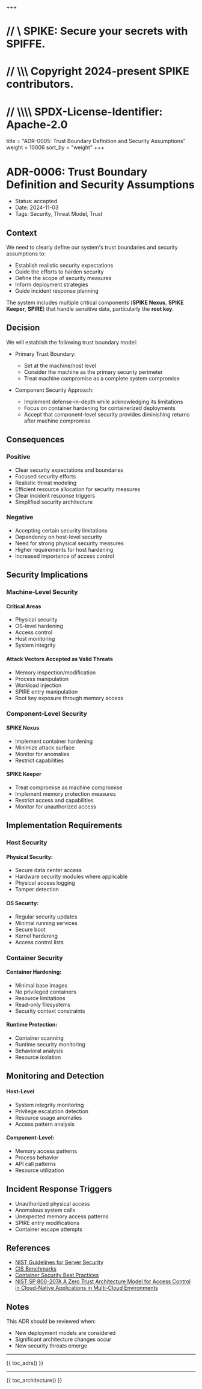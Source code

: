 +++
# //    \\ SPIKE: Secure your secrets with SPIFFE.
# //  \\\\\ Copyright 2024-present SPIKE contributors.
# // \\\\\\\ SPDX-License-Identifier: Apache-2.0

title = "ADR-0005: Trust Boundary Definition and Security Assumptions"
weight = 10006
sort_by = "weight"
+++

# ADR-0006: Trust Boundary Definition and Security Assumptions

- Status: accepted
- Date: 2024-11-03
- Tags: Security, Threat Model, Trust

## Context

We need to clearly define our system's trust boundaries and security assumptions 
to:
* Establish realistic security expectations
* Guide the efforts to harden security
* Define the scope of security measures
* Inform deployment strategies
* Guide incident response planning

The system includes multiple critical components (**SPIKE Nexus**, 
**SPIKE Keeper**, **SPIRE**) that handle sensitive data, particularly 
the **root key**.

## Decision
We will establish the following trust boundary model:

* Primary Trust Boundary:
  * Set at the machine/host level
  * Consider the machine as the primary security perimeter
  * Treat machine compromise as a complete system compromise

* Component Security Approach:
  * Implement defense-in-depth while acknowledging its limitations
  * Focus on container hardening for containerized deployments
  * Accept that component-level security provides diminishing returns after 
    machine compromise

## Consequences

### Positive
* Clear security expectations and boundaries
* Focused security efforts
* Realistic threat modeling
* Efficient resource allocation for security measures
* Clear incident response triggers
* Simplified security architecture

### Negative
* Accepting certain security limitations
* Dependency on host-level security
* Need for strong physical security measures
* Higher requirements for host hardening
* Increased importance of access control

## Security Implications

### Machine-Level Security

#### Critical Areas
* Physical security
* OS-level hardening
* Access control
* Host monitoring
* System integrity

#### Attack Vectors Accepted as Valid Threats
* Memory inspection/modification
* Process manipulation
* Workload injection
* SPIRE entry manipulation
* Root key exposure through memory access

### Component-Level Security

#### SPIKE Nexus
* Implement container hardening
* Minimize attack surface
* Monitor for anomalies
* Restrict capabilities

#### SPIKE Keeper
* Treat compromise as machine compromise
* Implement memory protection measures
* Restrict access and capabilities
* Monitor for unauthorized access

## Implementation Requirements

### Host Security

#### Physical Security:
* Secure data center access
* Hardware security modules where applicable
* Physical access logging
* Tamper detection

#### OS Security:
* Regular security updates
* Minimal running services
* Secure boot
* Kernel hardening
* Access control lists

### Container Security

#### Container Hardening:
* Minimal base images
* No privileged containers
* Resource limitations
* Read-only filesystems
* Security context constraints

#### Runtime Protection:
* Container scanning
* Runtime security monitoring
* Behavioral analysis
* Resource isolation

## Monitoring and Detection

#### Host-Level
* System integrity monitoring
* Privilege escalation detection
* Resource usage anomalies
* Access pattern analysis

#### Component-Level:
* Memory access patterns
* Process behavior
* API call patterns
* Resource utilization

## Incident Response Triggers
* Unauthorized physical access
* Anomalous system calls
* Unexpected memory access patterns
* SPIRE entry modifications
* Container escape attempts

## References
* [NIST Guidelines for Server Security](https://nvlpubs.nist.gov/nistpubs/legacy/sp/nistspecialpublication800-123.pdf)
* [CIS Benchmarks](https://www.cisecurity.org/cis-benchmarks)
* [Container Security Best Practices](https://cheatsheetseries.owasp.org/cheatsheets/Docker_Security_Cheat_Sheet.html)
* [NIST SP 800-207A A Zero Trust Architecture Model for Access Control 
  in Cloud-Native Applications in Multi-Cloud Environments](https://csrc.nist.gov/pubs/sp/800/207/a/final)

## Notes

This ADR should be reviewed when:
* New deployment models are considered
* Significant architecture changes occur
* New security threats emerge

----

{{ toc_adrs() }}

----

{{ toc_architecture() }}
